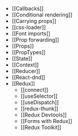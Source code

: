 - [[Callbacks]]
- [[Conditional rendering]]
- [[Carrying props]]
- [[css-loader]]
- [[Font imports]]
- [[Prop forwarding]]
- [[Props]]
- [[PropTypes]]
- [[State]]
- [[Context]]
- [[Reducer]]
- [[React-dnd]]
- [[Redux]]
	- [[connect]]
	- [[useSelector]]
	- [[useDispatch]]
	- [[redux-thunk]]
	- [[Redux Devtools]]
	- [[Forms with Redux]]
	- [[Redux Toolkit]]